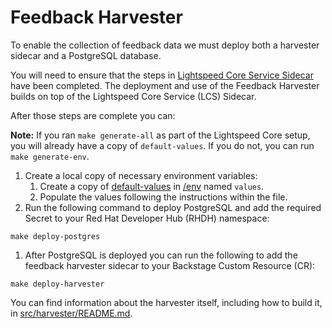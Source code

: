 # Feedback Harvester

To enable the collection of feedback data we must deploy both a harvester sidecar and a PostgreSQL database.

You will need to ensure that the steps in [Lightspeed Core Service Sidecar](../lcs-sidecar/LCS-SIDECAR.md) have been completed. The deployment and use of the Feedback Harvester builds on top of the Lightspeed Core Service (LCS) Sidecar. 

After those steps are complete you can:

**Note:** If you ran `make generate-all` as part of the Lightspeed Core setup, you will already have a copy of `default-values`. If you do not, you can run `make generate-env`.

1. Create a local copy of necessary environment variables:
   1. Create a copy of [default-values](../../env/default-values) in [/env](../../env/) named `values`.
   2. Populate the values following the instructions within the file.
2. Run the following command to deploy PostgreSQL and add the required Secret to your Red Hat Developer Hub (RHDH) namespace:
```
make deploy-postgres
```
1. After PostgreSQL is deployed you can run the following to add the feedback harvester sidecar to your Backstage Custom Resource (CR):
```
make deploy-harvester
```

You can find information about the harvester itself, including how to build it, in [src/harvester/README.md](../../src/harvester/README.md).